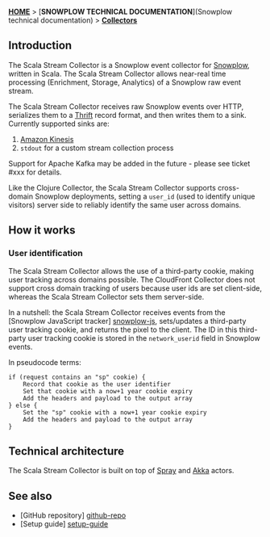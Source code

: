 [**HOME**](Home) > [**SNOWPLOW TECHNICAL DOCUMENTATION**](Snowplow technical documentation) > [**Collectors**](collectors)

## Introduction

The Scala Stream Collector is a Snowplow event collector for [Snowplow][snowplow], written in Scala. The Scala Stream Collector allows near-real time processing (Enrichment, Storage, Analytics) of a Snowplow raw event stream.

The Scala Stream Collector receives raw Snowplow events over HTTP, serializes them to a [Thrift][thrift] record format, and then writes them to a sink. Currently supported sinks are:

1. [Amazon Kinesis][kinesis]
2. `stdout` for a custom stream collection process

Support for Apache Kafka may be added in the future - please see ticket #xxx for details.

Like the Clojure Collector, the Scala Stream Collector supports cross-domain Snowplow deployments, setting a `user_id` (used to identify unique visitors) server side to reliably identify the same user across domains.

## How it works

### User identification

The Scala Stream Collector allows the use of a third-party cookie, making user tracking across domains possible. The CloudFront Collector does not support cross domain tracking of users because user ids are set client-side, whereas the Scala Stream Collector sets them server-side.

In a nutshell: the Scala Stream Collector receives events from the [Snowplow JavaScript tracker] [snowplow-js], sets/updates a third-party user tracking cookie, and returns the pixel to the client. The ID in this third-party user tracking cookie is stored in the `network_userid` field in Snowplow events.

In pseudocode terms:

	if (request contains an "sp" cookie) {
	    Record that cookie as the user identifier
	    Set that cookie with a now+1 year cookie expiry
	    Add the headers and payload to the output array
	} else {
	    Set the "sp" cookie with a now+1 year cookie expiry
	    Add the headers and payload to the output array
	}

## Technical architecture

The Scala Stream Collector is built on top of [Spray][spray] and [Akka][akka] actors. 

## See also

* [GitHub repository] [github-repo]
* [Setup guide] [setup-guide]

[snowplow]: http://snowplowanalytics.com
[cloudfront-collector]: https://github.com/snowplow/snowplow/tree/master/2-collectors/cloudfront-collector
[snowplow-js]: https://github.com/snowplow/snowplow/tree/master/1-trackers/javascript

[github-repo]: https://github.com/snowplow/snowplow/tree/master/2-collectors/scala-stream-collector
[setup-guide]: https://github.com/snowplow/snowplow/wiki/Setting-up-the-Scala-Stream-Collector

[spray]: http://spray.io/
[akka]: http://akka.io/
[thrift]: http://thrift.apache.org/

[kinesis]: http://aws.amazon.com/kinesis/
